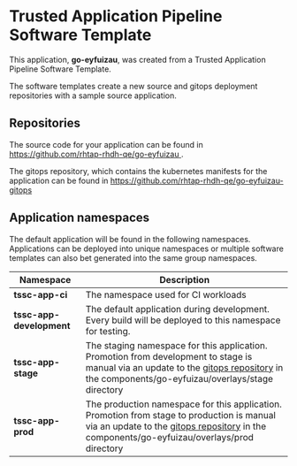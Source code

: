 # Trusted Application Pipeline Software Template

This application, **go-eyfuizau**, was created from a Trusted Application Pipeline Software Template.

The software templates create a new source and gitops deployment repositories with a sample source application. 

## Repositories

The source code for your application can be found in [https://github.com/rhtap-rhdh-qe/go-eyfuizau ](https://github.com/rhtap-rhdh-qe/go-eyfuizau ).
 
The gitops repository, which contains the kubernetes manifests for the application can be found in 
[https://github.com/rhtap-rhdh-qe/go-eyfuizau-gitops ](https://github.com/rhtap-rhdh-qe/go-eyfuizau-gitops ) 

## Application namespaces 

The default application will be found in the following namespaces. Applications can be deployed into unique namespaces or multiple software templates can also bet generated into the same group namespaces.  

|  Namespace   |  Description   |  
| -------- | -------- |
| **tssc-app-ci** | The namespace used for CI workloads |
| **tssc-app-development** | The default application during development. Every build will be deployed to this namespace for testing. |
| **tssc-app-stage** | The staging namespace for this application. Promotion from development to stage is manual via an update to the [gitops repository](https://github.com/rhtap-rhdh-qe/go-eyfuizau-gitops ) in the components/go-eyfuizau/overlays/stage directory |
| **tssc-app-prod** | The production namespace for this application. Promotion from stage to production is manual via an update to the [gitops repository](https://github.com/rhtap-rhdh-qe/go-eyfuizau-gitops ) in the components/go-eyfuizau/overlays/prod directory |